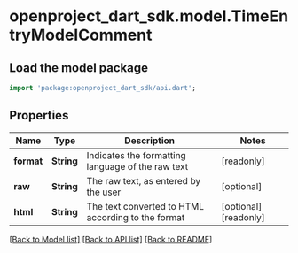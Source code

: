 # openproject_dart_sdk.model.TimeEntryModelComment

## Load the model package
```dart
import 'package:openproject_dart_sdk/api.dart';
```

## Properties
Name | Type | Description | Notes
------------ | ------------- | ------------- | -------------
**format** | **String** | Indicates the formatting language of the raw text | [readonly] 
**raw** | **String** | The raw text, as entered by the user | [optional] 
**html** | **String** | The text converted to HTML according to the format | [optional] [readonly] 

[[Back to Model list]](../README.md#documentation-for-models) [[Back to API list]](../README.md#documentation-for-api-endpoints) [[Back to README]](../README.md)


